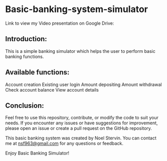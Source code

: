 # Basic-banking-system-simulator


Link to view my Video presentation on Google Drive:

## Introduction:

This is a simple banking simulator which helps the user to perform basic banking functions.

## Available functions:

Account creation
Existing user login
Amount depositing
Amount withdrawal
Check account balance
View account details

## Conclusion:

Feel free to use this repository, contribute, or modify the code to suit your needs. If you encounter any issues or have suggestions for improvement, please open an issue or create a pull request on the GitHub repository.

This basic banking system was created by Noel Stervin. You can contact me at nsf963@gmail.com for any questions or feedback.

Enjoy Basic Banking Simulator!
